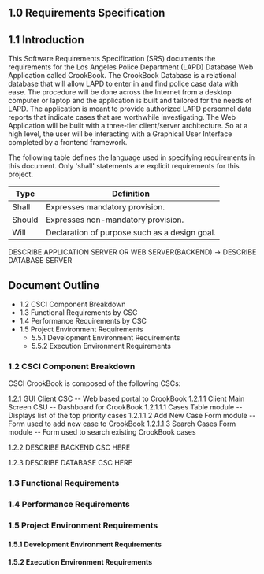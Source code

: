 ## 1.0	Requirements Specification

## 1.1	Introduction
This Software Requirements Specification (SRS) documents the requirements for the Los Angeles Police Department (LAPD) Database Web Application called
CrookBook. The CrookBook Database is a relational database that will allow LAPD
to enter in and find police case data with ease. The procedure will be done across the Internet from a desktop computer or laptop and the application is built and tailored for the needs of LAPD. The application is meant to provide authorized LAPD personnel data reports that indicate cases that are worthwhile investigating. The Web Application will be built with a three-tier client/server architecture. So at a high level, the user will be interacting with a Graphical User Interface completed by a frontend framework. 

The following table defines the language used in specifying requirements in this document. Only 'shall' statements are explicit requirements for this project.

| Type   | Definition                                    |
|--------|-----------------------------------------------|
| Shall  | Expresses mandatory provision.                |
| Should | Expresses non-mandatory provision.            |
| Will   | Declaration of purpose such as a design goal. |

DESCRIBE APPLICATION SERVER OR WEB SERVER(BACKEND) -> DESCRIBE DATABASE SERVER

## Document Outline
- 1.2	CSCI Component Breakdown
- 1.3	Functional Requirements by CSC
- 1.4	Performance Requirements by CSC
- 1.5	Project Environment Requirements
	- 5.5.1	Development Environment Requirements
	- 5.5.2	Execution Environment Requirements

### 1.2 	CSCI Component Breakdown
CSCI CrookBook is composed of the following CSCs:

1.2.1		GUI Client CSC -- Web based portal to CrookBook
1.2.1.1		Client Main Screen CSU -- Dashboard for CrookBook
1.2.1.1.1	Cases Table module -- Displays list of the top priority cases
1.2.1.1.2	Add New Case Form module -- Form used to add new case to CrookBook
1.2.1.1.3	Search Cases Form module -- Form used to search existing CrookBook cases

1.2.2		DESCRIBE BACKEND CSC HERE

1.2.3		DESCRIBE DATABASE CSC HERE
### 1.3	Functional Requirements

### 1.4	Performance Requirements

### 1.5	Project Environment Requirements

#### 1.5.1	Development Environment Requirements

#### 1.5.2	Execution Environment Requirements
